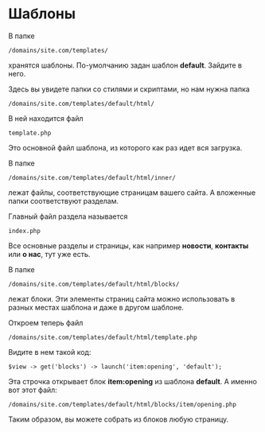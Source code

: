 # Шаблоны

В папке

	/domains/site.com/templates/

хранятся шаблоны. По-умолчанию задан шаблон **default**. Зайдите в него.

Здесь вы увидете папки со стилями и скриптами, но нам нужна папка

	/domains/site.com/templates/default/html/

В ней находится файл

	template.php

Это основной файл шаблона, из которого как раз идет вся загрузка.

В папке

	/domains/site.com/templates/default/html/inner/

лежат файлы, соответствующие страницам вашего сайта. А вложенные папки соответствуют разделам.

Главный файл раздела называется

	index.php

Все основные разделы и страницы, как например **новости**, **контакты** или **о нас**, тут уже есть.

В папке

	/domains/site.com/templates/default/html/blocks/

лежат блоки. Эти элементы страниц сайта можно использовать в разных местах шаблона и даже в другом шаблоне.

Откроем теперь файл

	/domains/site.com/templates/default/html/template.php

Видите в нем такой код:

	$view -> get('blocks') -> launch('item:opening', 'default');

Эта строчка открывает блок **item:opening** из шаблона **default**. А именно вот этот файл:

	/domains/site.com/templates/default/html/blocks/item/opening.php

Таким образом, вы можете собрать из блоков любую страницу.
